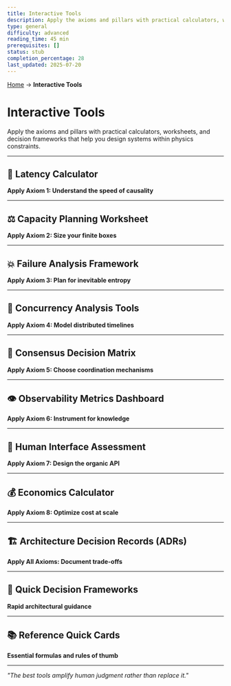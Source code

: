 ```yaml
---
title: Interactive Tools
description: Apply the axioms and pillars with practical calculators, worksheets, and decision frameworks that help you design systems within physics constraints.
type: general
difficulty: advanced
reading_time: 45 min
prerequisites: []
status: stub
completion_percentage: 28
last_updated: 2025-07-20
---
```


<!-- Navigation -->
[Home](/) → **Interactive Tools**

# Interactive Tools

Apply the axioms and pillars with practical calculators, worksheets, and decision frameworks that help you design systems within physics constraints.

---

## 🧮 Latency Calculator

**Apply Axiom 1: Understand the speed of causality**

---

## ⚖️ Capacity Planning Worksheet

**Apply Axiom 2: Size your finite boxes**

---

## 💥 Failure Analysis Framework

**Apply Axiom 3: Plan for inevitable entropy**

---

## 🎲 Concurrency Analysis Tools

**Apply Axiom 4: Model distributed timelines**

---

## 🤝 Consensus Decision Matrix

**Apply Axiom 5: Choose coordination mechanisms**

---

## 👁️ Observability Metrics Dashboard

**Apply Axiom 6: Instrument for knowledge**

---

## 👤 Human Interface Assessment

**Apply Axiom 7: Design the organic API**

---

## 💰 Economics Calculator

**Apply Axiom 8: Optimize cost at scale**

---

## 🏗️ Architecture Decision Records (ADRs)

**Apply All Axioms: Document trade-offs**

---

## 🎯 Quick Decision Frameworks

**Rapid architectural guidance**

---

## 📚 Reference Quick Cards

**Essential formulas and rules of thumb**

---

*"The best tools amplify human judgment rather than replace it."*
